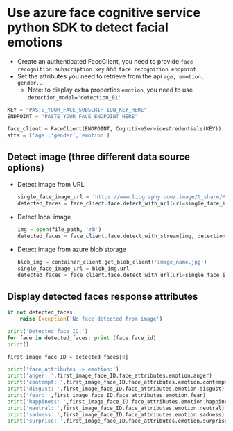 # Use azure face cognitive service python SDK to detect facial emotions

- Create an authenticated FaceClient, you need to provide `face recognition subscription key` and `face recognition endpoint`
- Set the attributes you need to retrieve from the api `age, emotion, gender...`
  - Note: to display extra properties `emotion`, you need to use `detection_model='detection_01'`

```python 
KEY = "PASTE_YOUR_FACE_SUBSCRIPTION_KEY_HERE"
ENDPOINT = "PASTE_YOUR_FACE_ENDPOINT_HERE"

face_client = FaceClient(ENDPOINT, CognitiveServicesCredentials(KEY))
atts = ['age','gender','emotion']
```

## Detect image (three different data source options)

- Detect image from URL
  ```python 
  single_face_image_url = 'https://www.biography.com/.image/t_share/MTQ1MzAyNzYzOTgxNTE0NTEz/john-f-kennedy---mini-biography.jpg'
  detected_faces = face_client.face.detect_with_url(url=single_face_image_url, detection_model='detection_01', return_face_attributes=atts)
  ```
- Detect local image 
  ```python 
  img = open(file_path, 'rb')
  detected_faces = face_client.face.detect_with_stream(img, detection_model='detection_01', return_face_attributes=atts)
  ```
- Detect image from azure blob storage
  ```python
  blob_img = container_client.get_blob_client('image_name.jpg')
  single_face_image_url = blob_img.url
  detected_faces = face_client.face.detect_with_url(url=single_face_image_url, detection_model='detection_01', return_face_attributes=atts)
  ```

## Display detected faces response attributes

```python 
if not detected_faces:
    raise Exception('No face detected from image')

print('Detected face ID:')
for face in detected_faces: print (face.face_id)
print()

first_image_face_ID = detected_faces[0]

print('face_attributes -> emotion:')
print('anger: ',first_image_face_ID.face_attributes.emotion.anger)
print('contempt: ',first_image_face_ID.face_attributes.emotion.contempt)
print('disgust: ',first_image_face_ID.face_attributes.emotion.disgust)
print('fear: ',first_image_face_ID.face_attributes.emotion.fear)
print('happiness: ',first_image_face_ID.face_attributes.emotion.happiness)
print('neutral: ',first_image_face_ID.face_attributes.emotion.neutral)
print('sadness: ',first_image_face_ID.face_attributes.emotion.sadness)
print('surprise: ',first_image_face_ID.face_attributes.emotion.surprise)
```
